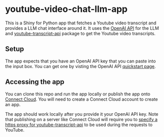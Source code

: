 # youtube-video-chat-llm-app

This is a Shiny for Python app that fetches a Youtube video transcript and provides a LLM chat interface around it. It uses the [OpenAI API](https://github.com/openai/openai-python) for the LLM and [youtube-transcript-api](https://pypi.org/project/youtube-transcript-api/) package to get the Youtube video transcripts.

## Setup

The app expects that you have an OpenAI API key that you can paste into the input box. You can get one by visting the OpenAI API [quickstart page](https://platform.openai.com/docs/quickstart/).  

## Accessing the app

You can clone this repo and run the app locally or publish the app onto [Connect Cloud](https://connect.posit.cloud/). You will need to create a Connect Cloud account to create an app.

The app should work locally after you provide it your OpenAI API key. Note that publishing on a server like Connect Cloud will require you to [specify a https proxy for youtube-transcript-api](https://github.com/jdepoix/youtube-transcript-api) to be used during the requests to YouTube.
